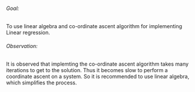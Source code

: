 ###### Goal: 

To use linear algebra and co-ordinate ascent algorithm for implementing Linear regression.

###### Observation:

It is observed that implemting the co-ordinate ascent algorithm takes many iterations to get to the solution. Thus it becomes slow to perform a coordinate ascent on a system. So it is recommended to use linear algebra, which simplifies the process.
